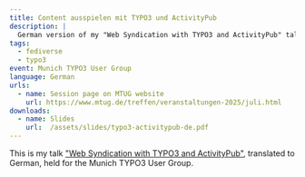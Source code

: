 ```yaml
---
title: Content ausspielen mit TYPO3 und ActivityPub
description: |
  German version of my "Web Syndication with TYPO3 and ActivityPub" talk.
tags:
  - fediverse
  - typo3
event: Munich TYPO3 User Group
language: German
urls:
  - name: Session page on MTUG website
    url: https://www.mtug.de/treffen/veranstaltungen-2025/juli.html
downloads:
  - name: Slides
    url:  /assets/slides/typo3-activitypub-de.pdf
---
```


This is my talk
["Web Syndication with TYPO3 and ActivityPub"](/talks/typo3-activitypub),
translated to German, held for the Munich TYPO3 User Group.
